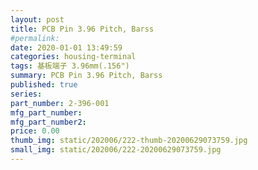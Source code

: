 ```yaml
---
layout: post
title: PCB Pin 3.96 Pitch, Barss
#permalink: 
date: 2020-01-01 13:49:59
categories: housing-terminal
tags: 基板端子 3.96mm(.156")
summary: PCB Pin 3.96 Pitch, Barss
published: true 
series: 
part_number: 2-396-001
mfg_part_number: 
mfg_part_number2: 
price: 0.00
thumb_img: static/202006/222-thumb-20200629073759.jpg
small_img: static/202006/222-20200629073759.jpg
---
```



